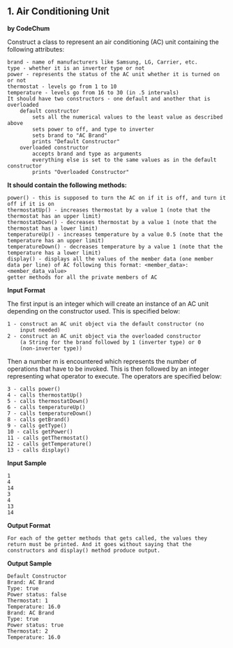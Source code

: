 ## 1. Air Conditioning Unit

**by CodeChum**

Construct a class to represent an air conditioning (AC) unit containing the following attributes:

    brand - name of manufacturers like Samsung, LG, Carrier, etc.
    type - whether it is an inverter type or not
    power - represents the status of the AC unit whether it is turned on or not
    thermostat - levels go from 1 to 10
    temperature - levels go from 16 to 30 (in .5 intervals)
    It should have two constructors - one default and another that is overloaded
        default constructor
            sets all the numerical values to the least value as described above
            sets power to off, and type to inverter
            sets brand to "AC Brand"
            prints "Default Constructor"
        overloaded constructor
            accepts brand and type as arguments
            everything else is set to the same values as in the default constructor
            prints "Overloaded Constructor"


**It should contain the following methods:**

    power() - this is supposed to turn the AC on if it is off, and turn it off if it is on
    thermostatUp() - increases thermostat by a value 1 (note that the thermostat has an upper limit)
    thermostatDown() - decreases thermostat by a value 1 (note that the thermostat has a lower limit)
    temperatureUp() - increases temperature by a value 0.5 (note that the temperature has an upper limit)
    temperatureDown() - decreases temperature by a value 1 (note that the temperature has a lower limit)
    display() - displays all the values of the member data (one member data per line) of AC following this format: <member_data>: <member_data_value>
    getter methods for all the private members of AC 

**Input Format**

The first input is an integer which will create an instance of an AC unit depending on the constructor used. This is specified below:

    1 - construct an AC unit object via the default constructor (no 
        input needed)
    2 - construct an AC unit object via the overloaded constructor
        (a String for the brand followed by 1 (inverter type) or 0 
        (non-inverter type))

Then a number m is encountered which represents the number of operations that have to be invoked. This is then followed by an integer representing what operator to execute. The operators are specified below:

    3 - calls power()
    4 - calls thermostatUp()
    5 - calls thermostatDown()
    6 - calls temperatureUp()
    7 - calls temperatureDown()
    8 - calls getBrand()
    9 - calls getType()
    10 - calls getPower()
    11 - calls getThermostat()
    12 - calls getTemperature()
    13 - calls display()

**Input Sample**

    1
    4
    14
    3
    4
    13
    14

**Output Format**

    For each of the getter methods that gets called, the values they return must be printed. And it goes without saying that the constructors and display() method produce output.

**Output Sample**

    Default Constructor
    Brand: AC Brand
    Type: true
    Power status: false 
    Thermostat: 1
    Temperature: 16.0
    Brand: AC Brand
    Type: true
    Power status: true
    Thermostat: 2 
    Temperature: 16.0